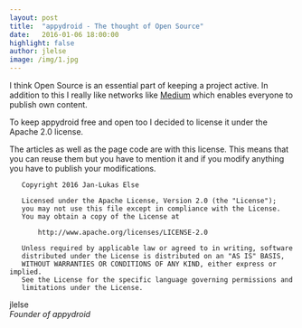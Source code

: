 ```yaml
---
layout: post
title:  "appydroid - The thought of Open Source"
date:   2016-01-06 18:00:00
highlight: false
author: jlelse
image: /img/1.jpg
---
```

I think Open Source is an essential part of keeping a project active. In addition to this I really like networks like [Medium](http://medium.com) which enables everyone to publish own content.

To keep appydroid free and open too I decided to license it under the Apache 2.0 license.

The articles as well as the page code are with this license. This means that you can reuse them but you have to mention it and if you modify anything you have to publish your modifications.

```
   Copyright 2016 Jan-Lukas Else

   Licensed under the Apache License, Version 2.0 (the "License");
   you may not use this file except in compliance with the License.
   You may obtain a copy of the License at

       http://www.apache.org/licenses/LICENSE-2.0

   Unless required by applicable law or agreed to in writing, software
   distributed under the License is distributed on an "AS IS" BASIS,
   WITHOUT WARRANTIES OR CONDITIONS OF ANY KIND, either express or implied.
   See the License for the specific language governing permissions and
   limitations under the License.
```

jlelse  
*Founder of appydroid*